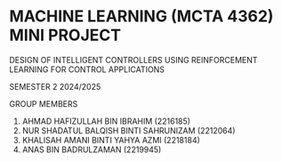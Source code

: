 # MACHINE LEARNING (MCTA 4362) MINI PROJECT
DESIGN OF INTELLIGENT CONTROLLERS USING REINFORCEMENT LEARNING FOR CONTROL APPLICATIONS

SEMESTER 2 2024/2025  

GROUP MEMBERS

1. AHMAD HAFIZULLAH BIN IBRAHIM (2216185)
2. NUR SHADATUL BALQISH BINTI SAHRUNIZAM (2212064)
3. KHALISAH AMANI BINTI YAHYA AZMI (2218184)
4. ANAS BIN BADRULZAMAN (2219945)

